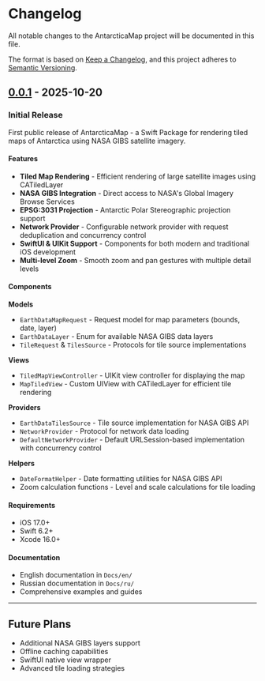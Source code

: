 # Changelog

All notable changes to the AntarcticaMap project will be documented in this file.

The format is based on [Keep a Changelog](https://keepachangelog.com/en/1.0.0/),
and this project adheres to [Semantic Versioning](https://semver.org/spec/v2.0.0.html).

## [0.0.1] - 2025-10-20

### Initial Release

First public release of AntarcticaMap - a Swift Package for rendering tiled maps of Antarctica using NASA GIBS satellite imagery.

#### Features

- **Tiled Map Rendering** - Efficient rendering of large satellite images using CATiledLayer
- **NASA GIBS Integration** - Direct access to NASA's Global Imagery Browse Services
- **EPSG:3031 Projection** - Antarctic Polar Stereographic projection support
- **Network Provider** - Configurable network provider with request deduplication and concurrency control
- **SwiftUI & UIKit Support** - Components for both modern and traditional iOS development
- **Multi-level Zoom** - Smooth zoom and pan gestures with multiple detail levels

#### Components

**Models**
- `EarthDataMapRequest` - Request model for map parameters (bounds, date, layer)
- `EarthDataLayer` - Enum for available NASA GIBS data layers
- `TileRequest` & `TilesSource` - Protocols for tile source implementations

**Views**
- `TiledMapViewController` - UIKit view controller for displaying the map
- `MapTiledView` - Custom UIView with CATiledLayer for efficient tile rendering

**Providers**
- `EarthDataTilesSource` - Tile source implementation for NASA GIBS API
- `NetworkProvider` - Protocol for network data loading
- `DefaultNetworkProvider` - Default URLSession-based implementation with concurrency control

**Helpers**
- `DateFormatHelper` - Date formatting utilities for NASA GIBS API
- Zoom calculation functions - Level and scale calculations for tile loading

#### Requirements

- iOS 17.0+
- Swift 6.2+
- Xcode 16.0+

#### Documentation

- English documentation in `Docs/en/`
- Russian documentation in `Docs/ru/`
- Comprehensive examples and guides

---

## Future Plans

- Additional NASA GIBS layers support
- Offline caching capabilities
- SwiftUI native view wrapper
- Advanced tile loading strategies

[0.0.1]: https://github.com/yourusername/AntarcticaMap/releases/tag/0.0.1
